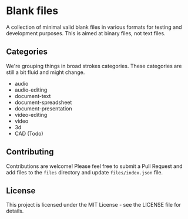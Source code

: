 # Blank files

A collection of minimal valid blank files in various formats for testing and development purposes. This is aimed at binary files, not text files.

## Categories

We're grouping things in broad strokes categories. These categories are still a bit fluid and might change.

- audio
- audio-editing
- document-text
- document-spreadsheet
- document-presentation
- video-editing
- video
- 3d
- CAD (Todo)

## Contributing

Contributions are welcome! Please feel free to submit a Pull Request and add files to the `files` directory and update `files/index.json` file.

## License

This project is licensed under the MIT License - see the LICENSE file for details.
